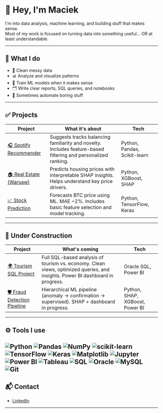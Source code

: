 # 🖖 Hey, I'm Maciek

I'm into data analysis, machine learning, and building stuff that makes sense.  
Most of my work is focused on turning data into something useful... OR at least understandable.

---

## 🧠 What I do

- 🧹 Clean messy data  
- 📊 Analyze and visualize patterns  
- 🧪 Train ML models when it makes sense  
- 🗂️ Write clear reports, SQL queries, and notebooks  
- 🤖 Sometimes automate boring stuff  

---

## ✅ Projects

| Project | What it's about | Tech |
|--------|------------------|------|
| [🎧 Spotify Recommender](https://github.com/MaciekLad777/spotify-recommendation-engine) | Suggests tracks balancing familiarity and novelty. Includes feature-based filtering and personalized ranking. | Python, Pandas, Scikit-learn |
| [🏠 Real Estate (Warsaw)](https://github.com/MaciekLad777/warsaw-real-estate-analysis) | Predicts housing prices with interpretable SHAP insights. Helps understand key price drivers. | Python, XGBoost, SHAP |
| [📈 Stock Prediction](https://github.com/MaciekLad777/stock-price-prediction) | Forecasts BTC price using ML. MAE ~2%. Includes basic feature selection and model tracking. | Python, TensorFlow, Keras |

---

## 🚧 Under Construction

| Project | What's coming | Tech |
|--------|---------------|------|
| [🌍 Tourism SQL Project](https://github.com/MaciekLad777/tourism-sql-project) | Full SQL-based analysis of tourism vs. economy. Clean views, optimized queries, and insights. Power BI dashboard in progress. | Oracle SQL, Power BI |
| [🛡️ Fraud Detection Pipeline](https://github.com/MaciekLad777/fraud-detection) | Hierarchical ML pipeline (anomaly → confirmation → supervised). SHAP + dashboard in progress. | Python, SHAP, XGBoost, Power BI |

---

## ⚙️ Tools I use

![Python](https://img.shields.io/badge/-Python-3776AB?logo=python&logoColor=white)
![Pandas](https://img.shields.io/badge/-Pandas-150458?logo=pandas)
![NumPy](https://img.shields.io/badge/-NumPy-013243?logo=numpy)
![scikit-learn](https://img.shields.io/badge/-Scikit_Learn-F7931E?logo=scikit-learn&logoColor=white)
![TensorFlow](https://img.shields.io/badge/-TensorFlow-FF6F00?logo=tensorflow&logoColor=white)
![Keras](https://img.shields.io/badge/-Keras-D00000?logo=keras&logoColor=white)
![Matplotlib](https://img.shields.io/badge/-Matplotlib-11557C?logo=matplotlib&logoColor=white)
![Jupyter](https://img.shields.io/badge/-Jupyter-F37626?logo=jupyter&logoColor=white)
![Power BI](https://img.shields.io/badge/-Power_BI-F2C811?logo=powerbi&logoColor=black)
![Tableau](https://img.shields.io/badge/-Tableau-E97627?logo=tableau&logoColor=white)
![SQL](https://img.shields.io/badge/-SQL-4479A1?logo=postgresql&logoColor=white)
![Oracle](https://img.shields.io/badge/-Oracle_DB-F80000?logo=oracle)
![MySQL](https://img.shields.io/badge/-MySQL-4479A1?logo=mysql&logoColor=white)
![Git](https://img.shields.io/badge/-Git-F05032?logo=git&logoColor=white)
---

## 📬 Contact

- [LinkedIn](https://linkedin.com/in/your-linkedin)  

---
